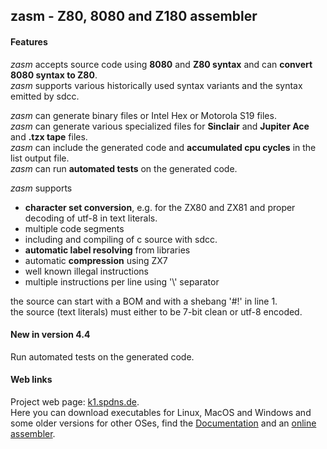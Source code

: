 
## zasm - Z80, 8080 and Z180 assembler

#### Features

_zasm_ accepts source code using **8080** and **Z80 syntax** and can **convert 8080 syntax to Z80**.  
_zasm_ supports various historically used syntax variants and the syntax emitted by sdcc.

_zasm_ can generate binary files or Intel Hex or Motorola S19 files.  
_zasm_ can generate various specialized files for **Sinclair** and **Jupiter Ace** and **.tzx tape** files.  
_zasm_ can include the generated code and **accumulated cpu cycles** in the list output file.  
_zasm_ can run **automated tests** on the generated code.  

_zasm_ supports
- **character set conversion**, e.g. for the ZX80 and ZX81 and proper decoding of utf-8 in text literals. 
- multiple code segments 
- including and compiling of c source with sdcc.  
- **automatic label resolving** from libraries 
- automatic **compression** using ZX7 
- well known illegal instructions 
- multiple instructions per line using '\\' separator 

the source can start with a BOM and with a shebang '#!' in line 1.  
the source (text literals) must either to be 7-bit clean or utf-8 encoded.

#### New in version 4.4

Run automated tests on the generated code.

#### Web links

Project web page: [k1.spdns.de](https://k1.spdns.de/Develop/Projects/zasm/Distributions/).  
Here you can download executables for Linux, MacOS and Windows and some older versions for other OSes,
find the [Documentation](https://k1.spdns.de/Develop/Projects/zasm/Documentation/)
and an [online assembler](https://k1.spdns.de/cgi-bin/zasm.cgi).

